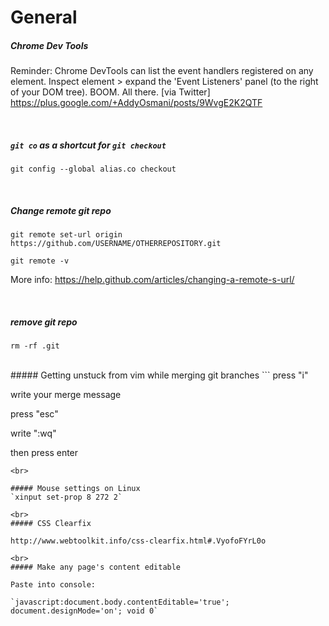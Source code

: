 # General

##### Chrome Dev Tools
Reminder: Chrome DevTools can list the event handlers registered on any element. 
Inspect element > expand the 'Event Listeners' panel (to the right of your DOM tree). 
BOOM. All there.
[via Twitter] https://plus.google.com/+AddyOsmani/posts/9WvgE2K2QTF

<br>

##### `git co` as a shortcut for `git checkout`
`git config --global alias.co checkout`

<br>

##### Change remote git repo

`git remote set-url origin https://github.com/USERNAME/OTHERREPOSITORY.git`

`git remote -v`

More info: https://help.github.com/articles/changing-a-remote-s-url/

<br>

##### remove git repo
`rm -rf .git`

<br>
##### Getting unstuck from vim while merging git branches
```
press "i"

write your merge message

press "esc"

write ":wq"

then press enter
```
<br>

##### Mouse settings on Linux
`xinput set-prop 8 272 2`

<br>
##### CSS Clearfix

http://www.webtoolkit.info/css-clearfix.html#.VyofoFYrL0o

<br>
##### Make any page's content editable

Paste into console:

`javascript:document.body.contentEditable='true'; document.designMode='on'; void 0`
